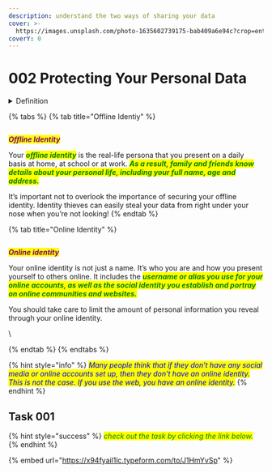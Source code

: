 ```yaml
---
description: understand the two ways of sharing your data
cover: >-
  https://images.unsplash.com/photo-1635602739175-bab409a6e94c?crop=entropy&cs=tinysrgb&fm=jpg&ixid=MnwxOTcwMjR8MHwxfHNlYXJjaHw0fHxkYXRhJTIwcHJvdGVjdGlvbnxlbnwwfHx8fDE2NjI2NzA3NTY&ixlib=rb-1.2.1&q=80
coverY: 0
---
```


# 002 Protecting Your Personal Data

<details>

<summary>Definition</summary>

Personal data is any information that can be used to identify you, and it can exist both **offline** and **online**.

</details>

{% tabs %}
{% tab title="Offline Identiy" %}
<figure><img src="https://images.unsplash.com/photo-1511988617509-a57c8a288659?crop=entropy&#x26;cs=tinysrgb&#x26;fm=jpg&#x26;ixid=MnwxOTcwMjR8MHwxfHNlYXJjaHwyfHxzb2NpYWwlMjBsaWZlfGVufDB8fHx8MTY2MjY3MDQzMg&#x26;ixlib=rb-1.2.1&#x26;q=80" alt=""><figcaption></figcaption></figure>

_<mark style="color:purple;">**Offline Identity**</mark>_

Your _<mark style="color:green;">**offline identity**</mark>_ is the real-life persona that you present on a daily basis at home, at school or at work. _<mark style="color:green;">**As a result, family and friends know details about your personal life, including your full name, age and address.**</mark>_

It’s important not to overlook the importance of securing your offline identity. Identity thieves can easily steal your data from right under your nose when you’re not looking!
{% endtab %}

{% tab title="Online Identity" %}
<figure><img src="https://images.unsplash.com/photo-1559526324-593bc073d938?crop=entropy&#x26;cs=tinysrgb&#x26;fm=jpg&#x26;ixid=MnwxOTcwMjR8MHwxfHNlYXJjaHw5fHxvbmxpbmUlMjBkYXRhJTIwcHJvdGVjdGlvbnxlbnwwfHx8fDE2NjI2Nzc1Mzg&#x26;ixlib=rb-1.2.1&#x26;q=80" alt=""><figcaption></figcaption></figure>

_<mark style="color:purple;">**Online identity**</mark>_

Your online identity is not just a name. It’s who you are and how you present yourself to others online. It includes the _<mark style="color:green;">**username or alias you use for your online accounts, as well as the social identity you establish and portray on online communities and websites.**</mark>_

You should take care to limit the amount of personal information you reveal through your online identity.&#x20;

\

{% endtab %}
{% endtabs %}

{% hint style="info" %}
_<mark style="color:blue;">Many people think that if they don’t have any social media or online accounts set up, then they don’t have an online identity. This is not the case. If you use the web, you have an online identity.</mark>_
{% endhint %}

## Task 001

{% hint style="success" %}
_<mark style="color:green;">check out the task by clicking the link below.</mark>_
{% endhint %}

{% embed url="https://x94fyail1lc.typeform.com/to/J1HmYvSp" %}
